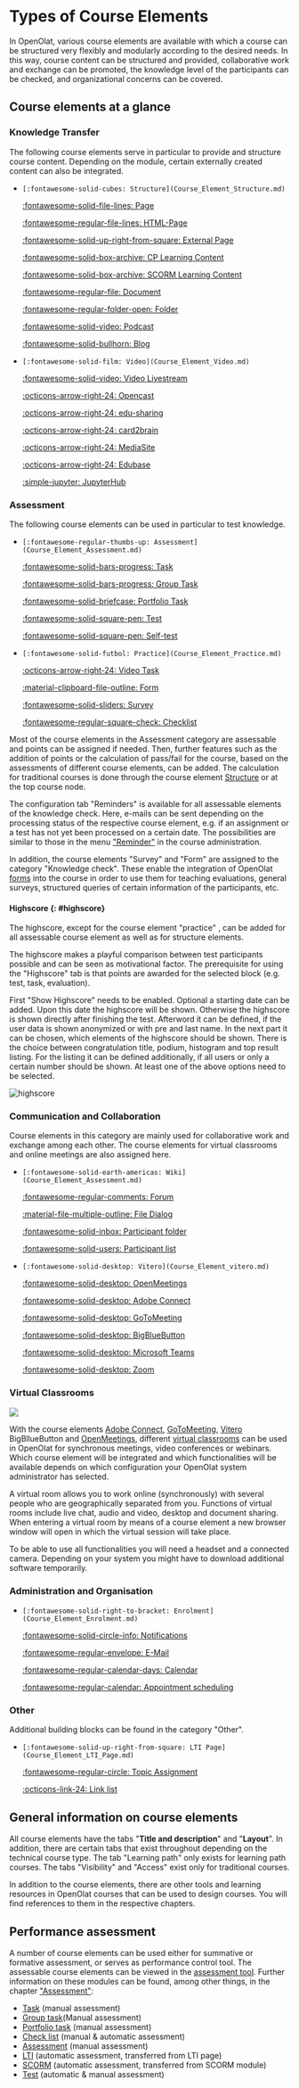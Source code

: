 # Types of Course Elements

In OpenOlat, various course elements are available with which a course can be structured very flexibly and modularly according to the desired needs. In this way, course content can be structured and provided, collaborative work and exchange can be promoted, the knowledge level of the participants can be checked, and organizational concerns can be covered.

## Course elements at a glance

### Knowledge Transfer

The following course elements serve in particular to provide and structure course content. Depending on the module, certain externally created content can also be integrated.

<div class="grid cards" markdown>

-	  [:fontawesome-solid-cubes: Structure](Course_Element_Structure.md)

    [:fontawesome-solid-file-lines: Page](Course_Element_Page.md)

    [:fontawesome-regular-file-lines: HTML-Page](Course_Element_Single_Page.md)

    [:fontawesome-solid-up-right-from-square: External Page](Course_Element_External_Page.md)

    [:fontawesome-solid-box-archive: CP Learning Content](Course_Element_CP_Learning_Content.md)

    [:fontawesome-solid-box-archive: SCORM Learning Content](Course_Element_SCORM_Learning_Content.md)

    [:fontawesome-regular-file: Document](Course_Element_Document.md)

    [:fontawesome-regular-folder-open: Folder](Course_Element_Folder.md)

    [:fontawesome-solid-video: Podcast](Course_Element_Podcast.md)

    [:fontawesome-solid-bullhorn: Blog](Course_Element_Blog.md)

-	  [:fontawesome-solid-film: Video](Course_Element_Video.md)

    [:fontawesome-solid-video: Video Livestream](Course_Element_Video_Livestream.md)

    [:octicons-arrow-right-24: Opencast](Course_Element_Opencast.md)

    [:octicons-arrow-right-24: edu-sharing](Course_Element_edu_Sharing.md)

    [:octicons-arrow-right-24: card2brain](Course_Element_card2brain_Flashcards.md)

    [:octicons-arrow-right-24: MediaSite](Course_Element_Mediasite.md)

    [:octicons-arrow-right-24: Edubase](Course_Element_Edubase.md)

    [:simple-jupyter: JupyterHub](Course_Element_JupyterHub.md)

</div>

### Assessment

The following course elements can be used in particular to test knowledge.

<div class="grid cards" markdown>

-	  [:fontawesome-regular-thumbs-up: Assessment](Course_Element_Assessment.md)

    [:fontawesome-solid-bars-progress: Task](Course_Element_Task.md)

    [:fontawesome-solid-bars-progress: Group Task](Course_Element_Grouptask.md)

    [:fontawesome-solid-briefcase: Portfolio Task](Course_Element_Portfolio_Task.md)

    [:fontawesome-solid-square-pen: Test](Course_Element_Test.md)

    [:fontawesome-solid-square-pen: Self-test](Course_Element_Self_Test.md)

-	  [:fontawesome-solid-futbol: Practice](Course_Element_Practice.md)

    [:octicons-arrow-right-24: Video Task](Course_Element_Video_Task.md)

    [:material-clipboard-file-outline: Form](Course_Element_Form.md)

    [:fontawesome-solid-sliders: Survey](Course_Element_Survey.md)

    [:fontawesome-regular-square-check: Checklist](Course_Element_Checklist.md)

</div>

Most of the course elements in the Assessment category are assessable and points can be assigned if needed. Then, further features such as the addition of points or the calculation of pass/fail for the course, based on the assessments of different course elements, can be added. The calculation for traditional courses is done through the course element [Structure](Course_Element_Structure.md) or at the top course node.

The configuration tab "Reminders" is available for all assessable elements of the knowledge check. Here, e-mails can be sent depending on the processing status of the respective course element, e.g. if an assignment or a test has not yet been processed on a certain date. The possibilities are similar to those in the menu ["Reminder"](../learningresources/Course_Reminders.md) in the course administration.

In addition, the course elements "Survey" and "Form" are assigned to the category "Knowledge check". These enable the integration of OpenOlat [forms](../learningresources/Form_editor_Questionnaire_editor.md) into the course in order to use them for teaching evaluations, general surveys, structured queries of certain information of the participants, etc.

#### Highscore  {: #highscore}

The highscore, except for the course element "practice" , can be added for all assessable course element as well as for
structure elements.

The highscore makes a playful comparison between test participants possible
and can be seen as motivational factor. The prerequisite for using the
"Highscore" tab is that points are awarded for the selected block (e.g. test,
task, evaluation).

First "Show Highscore" needs to be enabled. Optional a starting date can be
added. Upon this date the highscore will be shown. Otherwise the highscore is
shown directly after finishing the test. Afterword it can be defined, if the
user data is shown anonymized or with pre and last name. In the next part it
can be chosen, which elements of the highscore should be shown. There is the
choice between congratulation title, podium, histogram and top result listing.
For the listing it can be defined additionally, if all users or only a certain
number should be shown. At least one of the above options need to be selected.

![highscore](assets/Highscore_EN.png)

### Communication and Collaboration

Course elements in this category are mainly used for collaborative work and exchange among each other. The course elements for virtual classrooms and online meetings are also assigned here.

<div class="grid cards" markdown>

-	  [:fontawesome-solid-earth-americas: Wiki](Course_Element_Assessment.md)

    [:fontawesome-regular-comments: Forum](Course_Element_Forum.md)

    [:material-file-multiple-outline: File Dialog](Course_Element_File_Dialog.md)

    [:fontawesome-solid-inbox: Participant folder](Course_Element_Participant_Folder.md)

    [:fontawesome-solid-users: Participant list](Course_Element_Participant_List.md)

-	  [:fontawesome-solid-desktop: Vitero](Course_Element_vitero.md)

    [:fontawesome-solid-desktop: OpenMeetings](Course_Element_OpenMeetings.md)

    [:fontawesome-solid-desktop: Adobe Connect](Course_Element_Adobe_Connect.md)

    [:fontawesome-solid-desktop: GoToMeeting](Course_Element_GoToMeeting.md)

    [:fontawesome-solid-desktop: BigBlueButton](Course_Element_BigBlueButton.md)

    [:fontawesome-solid-desktop: Microsoft Teams](Course_Element_Microsoft_Teams.md)

    [:fontawesome-solid-desktop: Zoom](Course_Element_Zoom.md)

</div>

### Virtual Classrooms

![](assets/virtual_class.png)

With the course elements [Adobe Connect](../learningresources/Course_Element_Adobe_Connect.md), [GoToMeeting](../learningresources/Course_Element_GoToMeeting.md), [Vitero](../learningresources/Course_Element_vitero.md) BigBllueButton and [OpenMeetings](../learningresources/Course_Element_OpenMeetings.md), different [virtual classrooms](../course_elements/Virtual_classrooms.md) can be used in OpenOlat for synchronous meetings, video conferences or webinars. Which course element will be integrated and which functionalities will be available depends on which configuration your OpenOlat system administrator has selected.

A virtual room allows you to work online (synchronously) with several people
who are geographically separated from you. Functions of virtual rooms include
live chat, audio and video, desktop and document sharing. When entering a
virtual room by means of a course element a new browser window will open in
which the virtual session will take place.

To be able to use all functionalities you will need a headset and a connected
camera. Depending on your system you might have to download additional
software temporarily.

### Administration and Organisation

<div class="grid cards" markdown>

-	  [:fontawesome-solid-right-to-bracket: Enrolment](Course_Element_Enrolment.md)

    [:fontawesome-solid-circle-info: Notifications](Course_Element_Notifications.md)

    [:fontawesome-regular-envelope: E-Mail](Course_Element_EMail.md)

    [:fontawesome-regular-calendar-days: Calendar](Course_Element_Calendar.md)

    [:fontawesome-regular-calendar: Appointment scheduling](Course_Element_Appointment_Scheduling.md)

</div>

### Other

Additional building blocks can be found in the category "Other".

<div class="grid cards" markdown>

-	  [:fontawesome-solid-up-right-from-square: LTI Page](Course_Element_LTI_Page.md)

    [:fontawesome-regular-circle: Topic Assignment](Course_Element_Topic_Assignment.md)

    [:octicons-link-24: Link list](Course_Element_Link_List.md)

</div>

## General information on course elements

All course elements have the tabs "**Title and description**" and "**Layout**". In addition, there are certain tabs that exist throughout depending on the technical course type. The tab "Learning path" only exists for learning path courses. The tabs "Visibility" and "Access" exist only for traditional courses.

In addition to the course elements, there are other tools and learning resources in OpenOlat courses that can be used to design courses. You will find references to them in the respective chapters.

## Performance assessment

A number of course elements can be used either for summative or formative assessment, or serves as performance control tool. The assessable course elements can be viewed in the [assessment tool](../learningresources/Using_Course_Tools.md#UsingCourseTools-_bewertungswerkzeug). Further information on these modules can be found, among other things, in the chapter ["Assessment"](../learningresources/Assessment.md):

* [Task](../learningresources/Assessment.md) (manual assessment)
* [Group task](../learningresources/Assessment.md)(Manual assessment)
* [Portfolio task](../learningresources/Assessment.md) (manual assessment)
* [Check list](../learningresources/Assessment.md) (manual & automatic assessment)
* [Assessment](../learningresources/Assessment.md) (manual assessment)
* [LTI](../learningresources/Other.md) (automatic assessment, transferred from LTI page)
* [SCORM](../learningresources/Knowledge_Transfer.md) (automatic assessment, transferred from SCORM module)
* [Test](../learningresources/Assessment.md#Assessment-_test_kursbaustein) (automatic & manual assessment)
